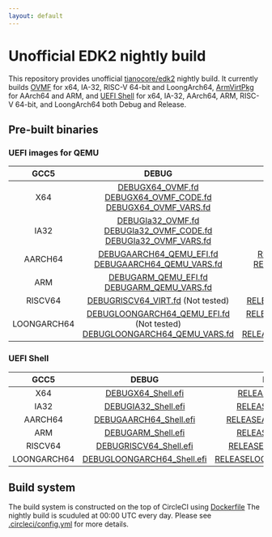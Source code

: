 ```yaml
---
layout: default
---
```


# Unofficial EDK2 nightly build

This repository provides unofficial
[tianocore/edk2](https://github.com/tianocore/edk2)
nightly build.
It currently builds
[OVMF](https://github.com/tianocore/tianocore.github.io/wiki/OVMF)
for x64, IA-32, RISC-V 64-bit and LoongArch64,
[ArmVirtPkg](https://github.com/tianocore/tianocore.github.io/wiki/ArmVirtPkg)
for AArch64 and ARM,
and
[UEFI Shell](https://github.com/tianocore/tianocore.github.io/wiki/Shell)
for x64, IA-32, AArch64, ARM, RISC-V 64-bit, and LoongArch64 both Debug and Release.

## Pre-built binaries

### UEFI images for QEMU

|   GCC5  |                                                                              DEBUG                                                                              |                                                                                   RELEASE                                                                                   |
|:-------:|:---------------------------------------------------------------------------------------------------------------------------------------------------------------:|:---------------------------------------------------------------------------------------------------------------------------------------------------------------------------:|
|   X64   |    [DEBUGX64\_OVMF.fd](bin/DEBUGX64_OVMF.fd)<br>[DEBUGX64\_OVMF\_CODE.fd](bin/DEBUGX64_OVMF_CODE.fd)<br>[DEBUGX64\_OVMF\_VARS.fd](bin/DEBUGX64_OVMF_VARS.fd)    |    [RELEASEX64\_OVMF.fd](bin/RELEASEX64_OVMF.fd)<br>[RELEASEX64\_OVMF\_CODE.fd](bin/RELEASEX64_OVMF_CODE.fd)<br>[RELEASEX64\_OVMF\_VARS.fd](bin/RELEASEX64_OVMF_VARS.fd)    |
|   IA32  | [DEBUGIa32\_OVMF.fd](bin/DEBUGIa32_OVMF.fd)<br>[DEBUGIa32\_OVMF\_CODE.fd](bin/DEBUGIa32_OVMF_CODE.fd)<br>[DEBUGIa32\_OVMF\_VARS.fd](bin/DEBUGIa32_OVMF_VARS.fd) | [RELEASEIa32\_OVMF.fd](bin/RELEASEIa32_OVMF.fd)<br>[RELEASEIa32\_OVMF\_CODE.fd](bin/RELEASEIa32_OVMF_CODE.fd)<br>[RELEASEIa32\_OVMF\_VARS.fd](bin/RELEASEIa32_OVMF_VARS.fd) |
| AARCH64 |                    [DEBUGAARCH64\_QEMU\_EFI.fd](bin/DEBUGAARCH64_QEMU_EFI.fd)<br>[DEBUGAARCH64\_QEMU\_VARS.fd](bin/DEBUGAARCH64_QEMU_VARS.fd)                   |                      [RELEASEAARCH64\_QEMU\_EFI.fd](bin/RELEASEAARCH64_QEMU_EFI.fd)<br>[RELEASEAARCH64\_QEMU\_VARS.fd](bin/RELEASEAARCH64_QEMU_VARS.fd)                     |
| ARM     | [DEBUGARM\_QEMU\_EFI.fd](bin/DEBUGARM_QEMU_EFI.fd)<br>[DEBUGARM\_QEMU\_VARS.fd](bin/DEBUGARM_QEMU_VARS.fd)                                                      | [RELEASEARM\_QEMU\_EFI.fd](bin/RELEASEARM_QEMU_EFI.fd)<br>[RELEASEARM\_QEMU\_VARS.fd](bin/RELEASEARM_QEMU_VARS.fd)                                                          |
| RISCV64 | [DEBUGRISCV64\_VIRT.fd](bin/DEBUGRISCV64_VIRT.fd) (Not tested)                                                                                                 | [RELEASERISCV64\_VIRT.fd](bin/RELEASERISCV64_VIRT.fd) (Not tested)                                                                                                         |
| LOONGARCH64 |                    [DEBUGLOONGARCH64\_QEMU\_EFI.fd](bin/DEBUGLOONGARCH64_QEMU_EFI.fd) (Not tested) <br>[DEBUGLOONGARCH64\_QEMU\_VARS.fd](bin/DEBUGLOONGARCH64_QEMU_VARS.fd)                   |                      [RELEASELOONGARCH64\_QEMU\_EFI.fd](bin/RELEASELOONGARCH64_QEMU_EFI.fd) (Not tested) <br>[RELEASELOONGARCH64\_QEMU\_VARS.fd](bin/RELEASELOONGARCH64_QEMU_VARS.fd)                     |

### UEFI Shell

|     GCC5    |                             DEBUG                             |                              RELEASE                              |
|:-----------:|:-------------------------------------------------------------:|:-----------------------------------------------------------------:|
|     X64     |         [DEBUGX64\_Shell.efi](bin/DEBUGX64_Shell.efi)         |         [RELEASEX64\_Shell.efi](bin/RELEASEX64_Shell.efi)         |
|     IA32    |        [DEBUGIA32\_Shell.efi](bin/DEBUGIA32_Shell.efi)        |        [RELEASEIA32\_Shell.efi](bin/RELEASEIA32_Shell.efi)        |
|   AARCH64   |     [DEBUGAARCH64\_Shell.efi](bin/DEBUGAARCH64_Shell.efi)     |     [RELEASEAARCH64\_Shell.efi](bin/RELEASEAARCH64_Shell.efi)     |
|     ARM     |         [DEBUGARM\_Shell.efi](bin/DEBUGARM_Shell.efi)         |         [RELEASEARM\_Shell.efi](bin/RELEASEARM_Shell.efi)         |
|   RISCV64   |     [DEBUGRISCV64\_Shell.efi](bin/DEBUGRISCV64_Shell.efi)     |     [RELEASERISCV64\_Shell.efi](bin/RELEASERISCV64_Shell.efi)     |
| LOONGARCH64 | [DEBUGLOONGARCH64\_Shell.efi](bin/DEBUGLOONGARCH64_Shell.efi) | [RELEASELOONGARCH64\_Shell.efi](bin/RELEASELOONGARCH64_Shell.efi) |

## Build system

The build system is constructed on the top of CircleCI using
[Dockerfile](Dockerfile)
The nightly build is scuduled at 00:00 UTC every day.
Please see
[.circleci/config.yml](.circleci/config.yml)
for more details.
